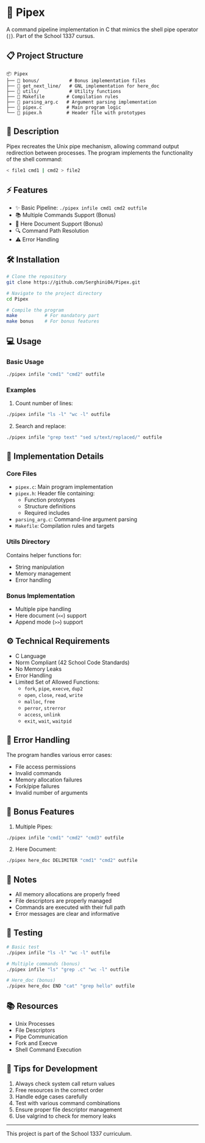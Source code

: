 # 🔄 Pipex

A command pipeline implementation in C that mimics the shell pipe operator (`|`). Part of the School 1337 cursus.

## 📋 Project Structure

```
📦 Pipex
├── 📂 bonus/           # Bonus implementation files
├── 📂 get_next_line/   # GNL implementation for here_doc
├── 📂 utils/           # Utility functions
├── 📄 Makefile        # Compilation rules
├── 📄 parsing_arg.c   # Argument parsing implementation
├── 📄 pipex.c         # Main program logic
└── 📄 pipex.h         # Header file with prototypes
```

## 🎯 Description

Pipex recreates the Unix pipe mechanism, allowing command output redirection between processes. The program implements the functionality of the shell command:
```bash
< file1 cmd1 | cmd2 > file2
```

## ⚡ Features

- ✨ Basic Pipeline: `./pipex infile cmd1 cmd2 outfile`
- 📚 Multiple Commands Support (Bonus)
- 📝 Here Document Support (Bonus)
- 🔍 Command Path Resolution
- ⚠️ Error Handling

## 🛠️ Installation

```bash
# Clone the repository
git clone https://github.com/Serghini04/Pipex.git

# Navigate to the project directory
cd Pipex

# Compile the program
make          # For mandatory part
make bonus    # For bonus features
```

## 💻 Usage

### Basic Usage
```bash
./pipex infile "cmd1" "cmd2" outfile
```

### Examples

1. Count number of lines:
```bash
./pipex infile "ls -l" "wc -l" outfile
```

2. Search and replace:
```bash
./pipex infile "grep text" "sed s/text/replaced/" outfile
```

## 🔧 Implementation Details

### Core Files
- `pipex.c`: Main program implementation
- `pipex.h`: Header file containing:
  - Function prototypes
  - Structure definitions
  - Required includes
- `parsing_arg.c`: Command-line argument parsing
- `Makefile`: Compilation rules and targets

### Utils Directory
Contains helper functions for:
- String manipulation
- Memory management
- Error handling

### Bonus Implementation
- Multiple pipe handling
- Here document (`<<`) support
- Append mode (`>>`) support

## ⚙️ Technical Requirements

- C Language
- Norm Compliant (42 School Code Standards)
- No Memory Leaks
- Error Handling
- Limited Set of Allowed Functions:
  - `fork`, `pipe`, `execve`, `dup2`
  - `open`, `close`, `read`, `write`
  - `malloc`, `free`
  - `perror`, `strerror`
  - `access`, `unlink`
  - `exit`, `wait`, `waitpid`

## 🐛 Error Handling

The program handles various error cases:
- File access permissions
- Invalid commands
- Memory allocation failures
- Fork/pipe failures
- Invalid number of arguments

## 🚀 Bonus Features

1. Multiple Pipes:
```bash
./pipex infile "cmd1" "cmd2" "cmd3" outfile
```

2. Here Document:
```bash
./pipex here_doc DELIMITER "cmd1" "cmd2" outfile
```

## 📝 Notes

- All memory allocations are properly freed
- File descriptors are properly managed
- Commands are executed with their full path
- Error messages are clear and informative

## 🔑 Testing

```bash
# Basic test
./pipex infile "ls -l" "wc -l" outfile

# Multiple commands (bonus)
./pipex infile "ls" "grep .c" "wc -l" outfile

# Here_doc (bonus)
./pipex here_doc END "cat" "grep hello" outfile
```

## 📚 Resources

- Unix Processes
- File Descriptors
- Pipe Communication
- Fork and Execve
- Shell Command Execution

## 🌟 Tips for Development

1. Always check system call return values
2. Free resources in the correct order
3. Handle edge cases carefully
4. Test with various command combinations
5. Ensure proper file descriptor management
6. Use valgrind to check for memory leaks

---
This project is part of the School 1337 curriculum.
